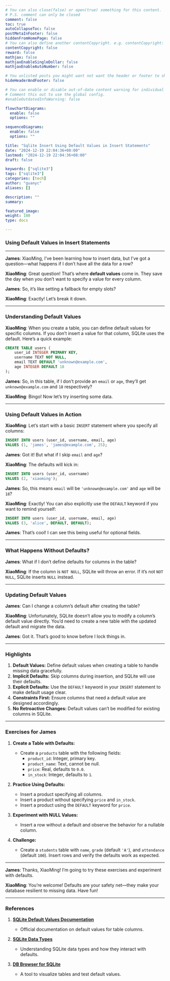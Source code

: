 ```yaml
---
# You can also close(false) or open(true) something for this content.
# P.S. comment can only be closed
comment: false
toc: true
autoCollapseToc: false
postMetaInFooter: false
hiddenFromHomePage: false
# You can also define another contentCopyright. e.g. contentCopyright: "This is another copyright."
contentCopyright: false
reward: false
mathjax: false
mathjaxEnableSingleDollar: false
mathjaxEnableAutoNumber: false

# You unlisted posts you might want not want the header or footer to show
hideHeaderAndFooter: false

# You can enable or disable out-of-date content warning for individual post.
# Comment this out to use the global config.
#enableOutdatedInfoWarning: false

flowchartDiagrams:
  enable: false
  options: ""

sequenceDiagrams:
  enable: false
  options: ""

title: "Sqlite Insert Using Default Values in Insert Statements"
date: "2024-12-19 22:04:36+08:00"
lastmod: "2024-12-19 22:04:36+08:00"
draft: false

keywords: ["sqlite3"]
tags: ["sqlite3"]
categories: [tech]
author: "guanyc"
aliases: []

description: ""
summary:

featured_image:
weight: 180
type: docs

---
```


### **Using Default Values in Insert Statements**

---

**James**: XiaoMing, I’ve been learning how to insert data, but I’ve got a question—what happens if I don’t have all the data for a row?

**XiaoMing**: Great question! That’s where **default values** come in. They save the day when you don’t want to specify a value for every column.

**James**: So, it’s like setting a fallback for empty slots?

**XiaoMing**: Exactly! Let’s break it down.

---

### **Understanding Default Values**

**XiaoMing**: When you create a table, you can define default values for specific columns. If you don’t insert a value for that column, SQLite uses the default. Here’s a quick example:

```sql
CREATE TABLE users (
    user_id INTEGER PRIMARY KEY,
    username TEXT NOT NULL,
    email TEXT DEFAULT 'unknown@example.com',
    age INTEGER DEFAULT 18
);
```

**James**: So, in this table, if I don’t provide an `email` or `age`, they’ll get `unknown@example.com` and `18` respectively?

**XiaoMing**: Bingo! Now let’s try inserting some data.

---

### **Using Default Values in Action**

**XiaoMing**: Let’s start with a basic `INSERT` statement where you specify all columns:

```sql
INSERT INTO users (user_id, username, email, age)
VALUES (1, 'james', 'james@example.com', 25);
```

**James**: Got it! But what if I skip `email` and `age`?

**XiaoMing**: The defaults will kick in:

```sql
INSERT INTO users (user_id, username)
VALUES (2, 'xiaoming');
```

**James**: So, this means `email` will be `'unknown@example.com'` and `age` will be `18`?

**XiaoMing**: Exactly! You can also explicitly use the `DEFAULT` keyword if you want to remind yourself:

```sql
INSERT INTO users (user_id, username, email, age)
VALUES (3, 'alice', DEFAULT, DEFAULT);
```

**James**: That’s cool! I can see this being useful for optional fields.

---

### **What Happens Without Defaults?**

**James**: What if I don’t define defaults for columns in the table?

**XiaoMing**: If the column is `NOT NULL`, SQLite will throw an error. If it’s not `NOT NULL`, SQLite inserts `NULL` instead.

---

### **Updating Default Values**

**James**: Can I change a column’s default after creating the table?

**XiaoMing**: Unfortunately, SQLite doesn’t allow you to modify a column’s default value directly. You’d need to create a new table with the updated default and migrate the data.

**James**: Got it. That’s good to know before I lock things in.

---

### **Highlights**

1. **Default Values:** Define default values when creating a table to handle missing data gracefully.
2. **Implicit Defaults:** Skip columns during insertion, and SQLite will use their defaults.
3. **Explicit Defaults:** Use the `DEFAULT` keyword in your `INSERT` statement to make default usage clear.
4. **Constraints First:** Ensure columns that need a default value are designed accordingly.
5. **No Retroactive Changes:** Default values can’t be modified for existing columns in SQLite.

---

### **Exercises for James**

1. **Create a Table with Defaults:**
   - Create a `products` table with the following fields:
     - `product_id`: Integer, primary key.
     - `product_name`: Text, cannot be null.
     - `price`: Real, defaults to `0.0`.
     - `in_stock`: Integer, defaults to `1`.

2. **Practice Using Defaults:**
   - Insert a product specifying all columns.
   - Insert a product without specifying `price` and `in_stock`.
   - Insert a product using the `DEFAULT` keyword for `price`.

3. **Experiment with NULL Values:**
   - Insert a row without a default and observe the behavior for a nullable column.

4. **Challenge:**
   - Create a `students` table with `name`, `grade` (default `'A'`), and `attendance` (default `100`). Insert rows and verify the defaults work as expected.

---


**James**: Thanks, XiaoMing! I’m going to try these exercises and experiment with defaults.

**XiaoMing**: You’re welcome! Defaults are your safety net—they make your database resilient to missing data. Have fun!

---

### **References**

1. **[SQLite Default Values Documentation](https://sqlite.org/lang_createtable.html#dfltval)**
   - Official documentation on default values for table columns.

2. **[SQLite Data Types](https://www.sqlite.org/datatype3.html)**
   - Understanding SQLite data types and how they interact with defaults.

3. **[DB Browser for SQLite](https://sqlitebrowser.org/)**
   - A tool to visualize tables and test default values.
